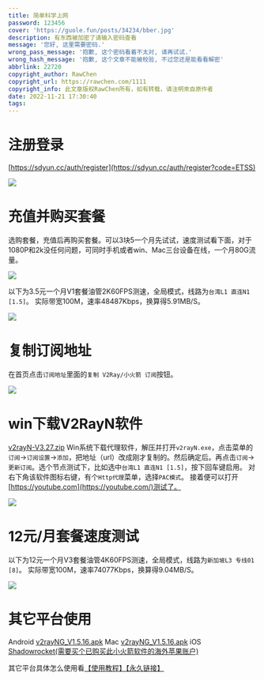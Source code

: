 ```yaml
---
title: 简单科学上网
password: 123456
cover: 'https://guole.fun/posts/34234/bber.jpg'
description: 有东西被加密了请输入密码查看
message: '您好, 这里需要密码.'
wrong_pass_message: '抱歉, 这个密码看着不太对, 请再试试.'
wrong_hash_message: '抱歉, 这个文章不能被校验, 不过您还是能看看解密'
abbrlink: 22720
copyright_author: RawChen 
copyright_url: https://rawchen.com/1111
copyright_info: 此文章版权RawChen所有，如有转载，请注明來自原作者  
date: 2022-11-21 17:30:40
tags:
---
```

# 注册登录

[https://sdyun.cc/auth/register](https://sdyun.cc/auth/register?code=ETSS)

![](https://cdn.zipblog.top/images/sdyun/01.jpg)

# 充值并购买套餐

选购套餐，充值后再购买套餐。可以3块5一个月先试试，速度测试看下面，对于1080P和2k没任何问题，可同时手机或者win、Mac三台设备在线，一个月80G流量。

![](https://cdn.zipblog.top/images/sdyun/02.png)

以下为3.5元一个月V1套餐油管2K60FPS测速，全局模式，线路为`台湾L1 直连N1 [1.5]`。
实际带宽100M，速率48487Kbps，换算得5.91MB/S。

![](https://cdn.zipblog.top/images/sdyun/03.jpg)

# 复制订阅地址

在首页点击`订阅地址`里面的`复制 V2Ray/小火箭 订阅`按钮。

![](https://cdn.zipblog.top/images/sdyun/04.jpg)

# win下载V2RayN软件

[v2rayN-V3.27.zip](https://cdn.rawchen.com/files/v2rayN-V3.27.zip)
Win系统下载代理软件，解压并打开`v2rayN.exe`，点击菜单的`订阅`->`订阅设置`->`添加`，把地址（url）改成刚才复制的。然后确定后。再点击`订阅`->`更新订阅`。选个节点测试下，比如选中`台湾L1 直连N1 [1.5]`，按下回车键启用。
对右下角该软件图标右键，有个`Http代理`菜单，选择`PAC模式`。
接着便可以打开[https://youtube.com](https://youtube.com/)测试了。

![](https://cdn.zipblog.top/images/sdyun/05.png)

# 12元/月套餐速度测试

以下为12元一个月V3套餐油管4K60FPS测速，全局模式，线路为`新加坡L3 专线01 [8]`。
实际带宽100M，速率74077Kbps，换算得9.04MB/S。

![](https://cdn.zipblog.top/images/sdyun/06.png)

# 其它平台使用

Android [v2rayNG_V1.5.16.apk](https://cdn.rawchen.com/files/v2rayNG_V1.5.16.apk)
Mac [v2rayNG_V1.5.16.apk](https://cdn.rawchen.com/files/ClashX.dmg)
iOS [Shadowrocket(需要买个已购买此小火箭软件的海外苹果账户)](https://www.freetrial.store/)

其它平台具体怎么使用看[【使用教程】](https://help.loliloli.live/)[【永久链接】](https://yaofan.cc/lighting/)

